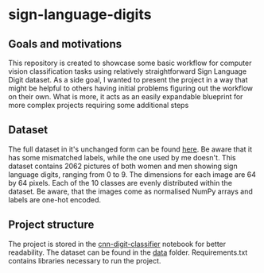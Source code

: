 # sign-language-digits



## Goals and motivations

This repository is created to showcase some basic workflow for computer vision classification tasks using relatively straightforward Sign Language Digit dataset. As a side goal, I wanted to present the project in a way that might be helpful to others having initial problems figuring out the workflow on their own. What is more, it acts as an easily expandable blueprint for more complex projects requiring some additional steps



## Dataset

The full dataset in it's unchanged form can be found [here](https://www.kaggle.com/ardamavi/sign-language-digits-dataset/). Be aware that it has some mismatched labels, while the one used by me doesn't. This dataset contains 2062 pictures of both women and men showing sign language digits, ranging from 0 to 9. The dimensions for each image are 64 by 64 pixels. Each of the 10 classes are evenly distributed within the dataset. Be aware, that the images come as normalised NumPy arrays and labels are one-hot encoded.



## Project structure

The project is stored in the [cnn-digit-classifier](https://github.com/wozniakmikolaj/sign-language-digits/blob/master/cnn-digit-classifier.ipynb) notebook for better readability. The dataset can be found in the [data](https://github.com/wozniakmikolaj/sign-language-digits/tree/master/data) folder. Requirements.txt contains libraries necessary to run the project.